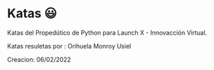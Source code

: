 # Katas 😃
Katas del  Propedútico de Python para Launch X - Innovacción Virtual.

Katas resuletas por : Orihuela Monroy Usiel

Creacion: 06/02/2022
